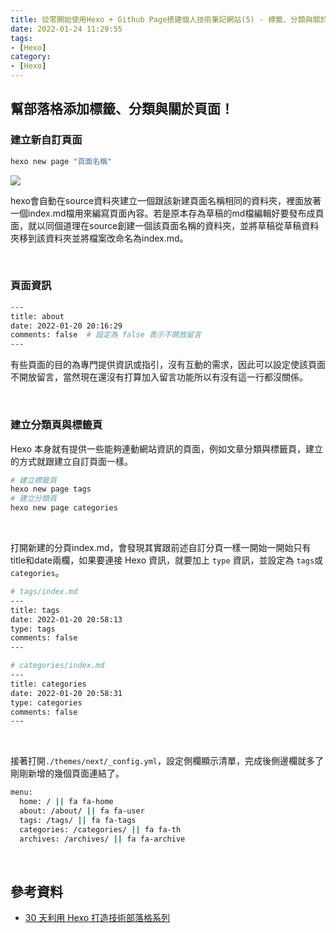 ```yaml
---
title: 從零開始使用Hexo + Github Page搭建個人技術筆記網站(5) - 標籤、分類與關於頁面
date: 2022-01-24 11:29:55
tags:
- [Hexo]
category:
- [Hexo]
---
```


## **幫部落格添加標籤、分類與關於頁面！**

### **建立新自訂頁面**

```bash
hexo new page "頁面名稱"
```
<!-- more -->

![](https://res.cloudinary.com/djtoo8orh/image/upload/v1673801933/Hexo%20Blog/2022-01-24-hexo-from-scratch-5/new_page_dvi8zn.png)

hexo會自動在source資料夾建立一個跟該新建頁面名稱相同的資料夾，裡面放著一個index.md檔用來編寫頁面內容。若是原本存為草稿的md檔編輯好要發布成頁面，就以同個道理在source創建一個該頁面名稱的資料夾，並將草稿從草稿資料夾移到該資料夾並將檔案改命名為index.md。

<br/>

### **頁面資訊**

```bash
---
title: about
date: 2022-01-20 20:16:29
comments: false  # 設定為 false 表示不開放留言
---
```

有些頁面的目的為專門提供資訊或指引，沒有互動的需求，因此可以設定使該頁面不開放留言，當然現在還沒有打算加入留言功能所以有沒有這一行都沒關係。

<br/>

### **建立分類頁與標籤頁**

Hexo 本身就有提供一些能夠連動網站資訊的頁面，例如文章分類與標籤頁，建立的方式就跟建立自訂頁面一樣。

```bash
# 建立標籤頁
hexo new page tags
# 建立分類頁
hexo new page categories
```

<br/>

打開新建的分頁index.md，會發現其實跟前述自訂分頁一樣一開始一開始只有title和date兩欄，如果要連接 Hexo 資訊，就要加上 `type` 資訊，並設定為 `tags`或`categories`。

```bash
# tags/index.md
---
title: tags
date: 2022-01-20 20:58:13
type: tags 
comments: false 
---

# categories/index.md
---
title: categories
date: 2022-01-20 20:58:31
type: categories 
comments: false 
---
```

<br/>

接著打開`./themes/next/_config.yml`，設定側欄顯示清單，完成後側邊欄就多了剛剛新增的幾個頁面連結了。

```bash
menu:
  home: / || fa fa-home
  about: /about/ || fa fa-user
  tags: /tags/ || fa fa-tags
  categories: /categories/ || fa fa-th
  archives: /archives/ || fa fa-archive
```

<br/>

## **參考資料**

- [30 天利用 Hexo 打造技術部落格系列](https://ithelp.ithome.com.tw/users/20139218/ironman/3910)